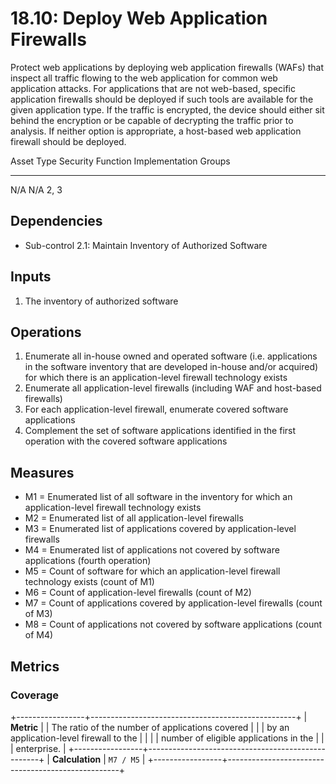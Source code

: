 # 18.10: Deploy Web Application Firewalls

Protect web applications by deploying web application firewalls (WAFs)
that inspect all traffic flowing to the web application for common web
application attacks. For applications that are not web-based, specific
application firewalls should be deployed if such tools are available for
the given application type. If the traffic is encrypted, the device
should either sit behind the encryption or be capable of decrypting the
traffic prior to analysis. If neither option is appropriate, a
host-based web application firewall should be deployed.

  Asset Type   Security Function   Implementation Groups
  ------------ ------------------- -----------------------
  N/A          N/A                 2, 3

## Dependencies

-   Sub-control 2.1: Maintain Inventory of Authorized Software

## Inputs

1.  The inventory of authorized software

## Operations

1.  Enumerate all in-house owned and operated software (i.e.
    applications in the software inventory that are developed in-house
    and/or acquired) for which there is an application-level firewall
    technology exists
2.  Enumerate all application-level firewalls (including WAF and
    host-based firewalls)
3.  For each application-level firewall, enumerate covered software
    applications
4.  Complement the set of software applications identified in the first
    operation with the covered software applications

## Measures

-   M1 = Enumerated list of all software in the inventory for which an
    application-level firewall technology exists
-   M2 = Enumerated list of all application-level firewalls
-   M3 = Enumerated list of applications covered by application-level
    firewalls
-   M4 = Enumerated list of applications not covered by software
    applications (fourth operation)
-   M5 = Count of software for which an application-level firewall
    technology exists (count of M1)
-   M6 = Count of application-level firewalls (count of M2)
-   M7 = Count of applications covered by application-level firewalls
    (count of M3)
-   M8 = Count of applications not covered by software applications
    (count of M4)

## Metrics

### Coverage

+-----------------+---------------------------------------------------+
| **Metric**      | | The ratio of the number of applications covered |
|                 |   by an application-level firewall to the         |
|                 | | number of eligible applications in the          |
|                 |   enterprise.                                     |
+-----------------+---------------------------------------------------+
| **Calculation** | `M7 / M5`                                         |
+-----------------+---------------------------------------------------+
